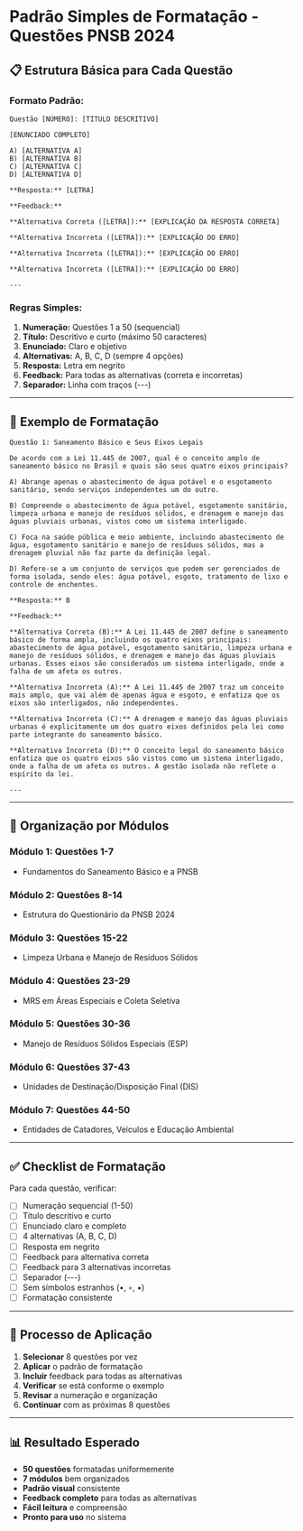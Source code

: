 # Padrão Simples de Formatação - Questões PNSB 2024

## 📋 Estrutura Básica para Cada Questão

### **Formato Padrão:**

```
Questão [NÚMERO]: [TÍTULO DESCRITIVO]

[ENUNCIADO COMPLETO]

A) [ALTERNATIVA A]
B) [ALTERNATIVA B]
C) [ALTERNATIVA C]
D) [ALTERNATIVA D]

**Resposta:** [LETRA]

**Feedback:**

**Alternativa Correta ([LETRA]):** [EXPLICAÇÃO DA RESPOSTA CORRETA]

**Alternativa Incorreta ([LETRA]):** [EXPLICAÇÃO DO ERRO]

**Alternativa Incorreta ([LETRA]):** [EXPLICAÇÃO DO ERRO]

**Alternativa Incorreta ([LETRA]):** [EXPLICAÇÃO DO ERRO]

---
```

### **Regras Simples:**

1. **Numeração:** Questões 1 a 50 (sequencial)
2. **Título:** Descritivo e curto (máximo 50 caracteres)
3. **Enunciado:** Claro e objetivo
4. **Alternativas:** A, B, C, D (sempre 4 opções)
5. **Resposta:** Letra em negrito
6. **Feedback:** Para todas as alternativas (correta e incorretas)
7. **Separador:** Linha com traços (---)

---

## 📝 Exemplo de Formatação

```
Questão 1: Saneamento Básico e Seus Eixos Legais

De acordo com a Lei 11.445 de 2007, qual é o conceito amplo de saneamento básico no Brasil e quais são seus quatro eixos principais?

A) Abrange apenas o abastecimento de água potável e o esgotamento sanitário, sendo serviços independentes um do outro.

B) Compreende o abastecimento de água potável, esgotamento sanitário, limpeza urbana e manejo de resíduos sólidos, e drenagem e manejo das águas pluviais urbanas, vistos como um sistema interligado.

C) Foca na saúde pública e meio ambiente, incluindo abastecimento de água, esgotamento sanitário e manejo de resíduos sólidos, mas a drenagem pluvial não faz parte da definição legal.

D) Refere-se a um conjunto de serviços que podem ser gerenciados de forma isolada, sendo eles: água potável, esgoto, tratamento de lixo e controle de enchentes.

**Resposta:** B

**Feedback:**

**Alternativa Correta (B):** A Lei 11.445 de 2007 define o saneamento básico de forma ampla, incluindo os quatro eixos principais: abastecimento de água potável, esgotamento sanitário, limpeza urbana e manejo de resíduos sólidos, e drenagem e manejo das águas pluviais urbanas. Esses eixos são considerados um sistema interligado, onde a falha de um afeta os outros.

**Alternativa Incorreta (A):** A Lei 11.445 de 2007 traz um conceito mais amplo, que vai além de apenas água e esgoto, e enfatiza que os eixos são interligados, não independentes.

**Alternativa Incorreta (C):** A drenagem e manejo das águas pluviais urbanas é explicitamente um dos quatro eixos definidos pela lei como parte integrante do saneamento básico.

**Alternativa Incorreta (D):** O conceito legal do saneamento básico enfatiza que os quatro eixos são vistos como um sistema interligado, onde a falha de um afeta os outros. A gestão isolada não reflete o espírito da lei.

---
```

---

## 🎯 Organização por Módulos

### **Módulo 1:** Questões 1-7
- Fundamentos do Saneamento Básico e a PNSB

### **Módulo 2:** Questões 8-14  
- Estrutura do Questionário da PNSB 2024

### **Módulo 3:** Questões 15-22
- Limpeza Urbana e Manejo de Resíduos Sólidos

### **Módulo 4:** Questões 23-29
- MRS em Áreas Especiais e Coleta Seletiva

### **Módulo 5:** Questões 30-36
- Manejo de Resíduos Sólidos Especiais (ESP)

### **Módulo 6:** Questões 37-43
- Unidades de Destinação/Disposição Final (DIS)

### **Módulo 7:** Questões 44-50
- Entidades de Catadores, Veículos e Educação Ambiental

---

## ✅ Checklist de Formatação

Para cada questão, verificar:

- [ ] Numeração sequencial (1-50)
- [ ] Título descritivo e curto
- [ ] Enunciado claro e completo
- [ ] 4 alternativas (A, B, C, D)
- [ ] Resposta em negrito
- [ ] Feedback para alternativa correta
- [ ] Feedback para 3 alternativas incorretas
- [ ] Separador (---)
- [ ] Sem símbolos estranhos (•, ◦, ▪)
- [ ] Formatação consistente

---

## 🔧 Processo de Aplicação

1. **Selecionar** 8 questões por vez
2. **Aplicar** o padrão de formatação
3. **Incluir** feedback para todas as alternativas
4. **Verificar** se está conforme o exemplo
5. **Revisar** a numeração e organização
6. **Continuar** com as próximas 8 questões

---

## 📊 Resultado Esperado

- **50 questões** formatadas uniformemente
- **7 módulos** bem organizados
- **Padrão visual** consistente
- **Feedback completo** para todas as alternativas
- **Fácil leitura** e compreensão
- **Pronto para uso** no sistema 